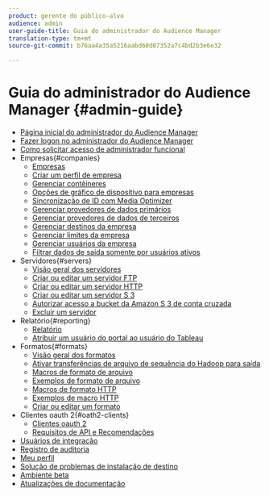 ```yaml
---
product: gerente do público-alvo
audience: admin
user-guide-title: Guia do administrador do Audience Manager
translation-type: tm+mt
source-git-commit: b76aa4a35a5216aabd60d07352a7c4bd2b3e6e32

---
```



# Guia do administrador do Audience Manager {#admin-guide}

+ [Página inicial do administrador do Audience Manager](admin-home.md)
+ [Fazer logon no administrador do Audience Manager](admin-login.md)
+ [Como solicitar acesso de administrador funcional](admin-access.md)
+ Empresas{#companies}
   + [Empresas](companies/admin-companies-overview.md)
   + [Criar um perfil de empresa](companies/admin-manage-company-profiles.md)
   + [Gerenciar contêineres](companies/admin-manage-containers.md)
   + [Opções de gráfico de dispositivo para empresas](companies/admin-device-graph-options.md)
   + [Sincronização de ID com Media Optimizer](companies/admin-amo-sync.md)
   + [Gerenciar provedores de dados primários](companies/admin-first-party-providers.md)
   + [Gerenciar provedores de dados de terceiros](companies/admin-third-party-providers.md)
   + [Gerenciar destinos da empresa](companies/admin-manage-company-destinations.md)
   + [Gerenciar limites da empresa](companies/admin-company-limits.md)
   + [Gerenciar usuários da empresa](companies/admin-manage-company-users.md)
   + [Filtrar dados de saída somente por usuários ativos](companies/outbound-active-user-filter.md)
+ Servidores{#servers}
   + [Visão geral dos servidores](admin-servers/admin-servers.md)
   + [Criar ou editar um servidor FTP](admin-servers/create-ftp-server.md)
   + [Criar ou editar um servidor HTTP](admin-servers/create-http-server.md)
   + [Criar ou editar um servidor S 3](admin-servers/create-s3-server.md)
   + [Autorizar acesso a bucket da Amazon S 3 de conta cruzada](admin-servers/admin-authorize-s3-cross-bucket.md)
   + [Excluir um servidor](admin-servers/admin-delete-server.md)
+ Relatório{#reporting}
   + [Relatório](admin-reporting/admin-reporting-overview.md)
   + [Atribuir um usuário do portal ao usuário do Tableau](admin-reporting/admin-assign-tableau-user.md)
+ Formatos{#formats}
   + [Visão geral dos formatos](formats/formats.md)
   + [Ativar transferências de arquivo de sequência do Hadoop para saída](formats/enable-outbound-seq.md)
   + [Macros de formato de arquivo](formats/file-formats.md)
   + [Exemplos de formato de arquivo](formats/file-format-examples.md)
   + [Macros de formato HTTP](formats/web-formats.md)
   + [Exemplos de macro HTTP](formats/web-format-examples.md)
   + [Criar ou editar um formato](formats/admin-create-format.md)
+ Clientes oauth 2{#oath2-clients}
   + [Clientes oauth 2](admin-oauth2/admin-oauth2-create-edit.md)
   + [Requisitos de API e Recomendações](admin-oauth2/aam-admin-api-requirements.md)
+ [Usuários de integração](admin-manage-integration-users.md)
+ [Registro de auditoria](admin-audit-logging.md)
+ [Meu perfil](admin-my-profile.md)
+ [Solução de problemas de instalação de destino](admin-destination-troubleshooting.md)
+ [Ambiente beta](admin-beta-environment.md)
+ [Atualizações de documentação](admin-doc-updates.md)
